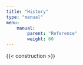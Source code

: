 ```yaml
---
title: "History"
type: "manual"
menu:
    manual:
        parent: "Reference"
        weight: 60
---
```


{{< construction >}}